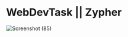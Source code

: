# WebDevTask || Zypher

![Screenshot (85)](https://user-images.githubusercontent.com/54846994/124304108-e806f900-db80-11eb-96fa-10da8f513a1d.png)
